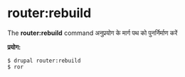 # router:rebuild
The **router:rebuild** command अनुप्रयोग के मार्ग पथ को पुनर्निर्माण करें

**प्रयोग:**
```
$ drupal router:rebuild 
$ ror  
```
